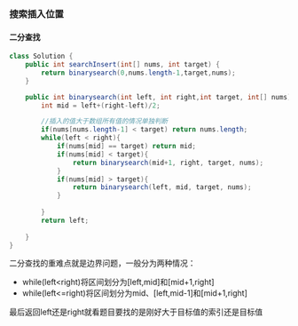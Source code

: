 ### 搜索插入位置

#### 二分查找

```java
class Solution {
    public int searchInsert(int[] nums, int target) {
        return binarysearch(0,nums.length-1,target,nums);
    }

    public int binarysearch(int left, int right,int target, int[] nums){
        int mid = left+(right-left)/2;

		//插入的值大于数组所有值的情况单独判断
        if(nums[nums.length-1] < target) return nums.length;
        while(left < right){
            if(nums[mid] == target) return mid;
            if(nums[mid] < target){
                return binarysearch(mid+1, right, target, nums);
            }
            if(nums[mid] > target){
                return binarysearch(left, mid, target, nums);
            }
            
        }
        return left;
         
    }
}
```
二分查找的重难点就是边界问题，一般分为两种情况：
- while(left<right)将区间划分为[left,mid]和[mid+1,right]
- while(left<=right)将区间划分为mid、[left,mid-1]和[mid+1,right]

最后返回left还是right就看题目要找的是刚好大于目标值的索引还是目标值